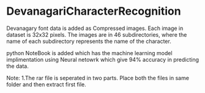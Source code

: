 # DevanagariCharacterRecognition

Devanagary font data is added as Compressed images. Each image in dataset is 32x32 pixels. The images are in 46 subdirectories, where the name of each subdirectory represents the name of the character.

python NoteBook is added which has the machine learning model implimentation using Neural netowrk which give 94% accuracy in predicting the data.


Note: 
1.The rar file is seperated in two parts. Place both the files in same folder and then extract first file. 
